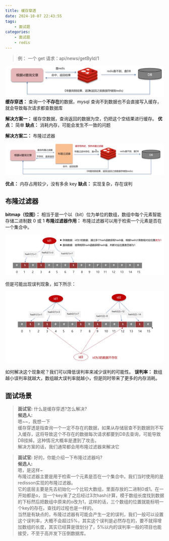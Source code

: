 ```yaml
---
title: 缓存穿透
date: 2024-10-07 22:43:55
tags:
    - 面试题
categories:
    - 面试题
    - redis
---
```


>例：
>一个 get 请求：api/news/getById/1

![](../../../../images/Java/面试题/redis/1.png)
**缓存穿透：** 查询一个**不存在**的数据，mysql 查询不到数据也不会直接写入缓存，就会导致每次请求都查数据库

**解决方案一：** 缓存空数据，查询返回的数据为空，仍把这个空结果进行缓存。
**优点：** 简单
**缺点：** 消耗内存，可能会发生不一致的问题

**解决方案二：** 布隆过滤器

![](../../../../images/Java/面试题/redis/2.png)

**优点：** 内存占用较少，没有多余 key
**缺点：** 实现复杂，存在误判

## 布隆过滤器
**bitmap（位图）：** 相当于是一个以（bit）位为单位的数组，数组中每个元素智能存储二进制数 0 或 1
**布隆过滤器作用：** 布隆过滤器可以用于检索一个元素是否在一个集合中。

![](../../../../images/Java/面试题/redis/3.png)

但是可能出现误判现象，如下所示：

![](../../../../images/Java/面试题/redis/4.png)

如何解决这个现象呢？我们可以降低误判率来减少误判的可能性。
**误判率：** 数组越小误判率就越大，数组越大误判率就越小，但是同时带来了更多的内存消耗。


## 面试场景
> **面试官:** 什么是缓存穿透?怎么解决?  
> **候选人:**  
> 嗯~~，我想一下  
> 缓存穿透是指查询一个一定不存在的数据，如果从存储层查不到数据则不写入缓存，这将导致这个不存在的数据每次请求都要到DB去查询，可能导致DB挂掉。这种情况大概率是遭到了攻击。  
>解决方案的话，我们通常都会用布隆过滤器来解决它

> **面试官:** 好的，你能介绍一下布隆过滤器吗?  
> **候选人:**  
> 嗯，是这样~  
> 布隆过滤器主要是用于检索一个元素是否在一个集合中。我们当时使用的是redisson实现的布隆过滤器。  
> 它的底层主要是先去初始化一个比较大数组，里面存放的二进制0或1。在一开始都是o，当一个key来了之后经过3次hash计算，模于数组长度找到数据的下标然后把数组中原来的o改为1，这样的话，三个数组的位置就能标明一个key的存在。查找的过程也是一样的。  
> 当然是有缺点的，布隆过滤器有可能会产生一定的误判，我们一般可以设置这个误判率，大概不会超过5%，其实这个误判是必然存在的，要不就得增加数组的长度，其实已经算是很划分了，5%以内的误判率一般的项目也能接受，不至于高并发下压倒数据库。
